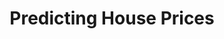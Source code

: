 ---
layout: page
title: Predicting House Prices
description: <BR>· House Data<BR>· Regression
img: assets/img/house.jpg
importance: 3
category: data science
github: https://github.com/slaisha/Machine-Learning---Linear-Models
redirect: https://github.com/slaisha/Machine-Learning---Linear-Models
---